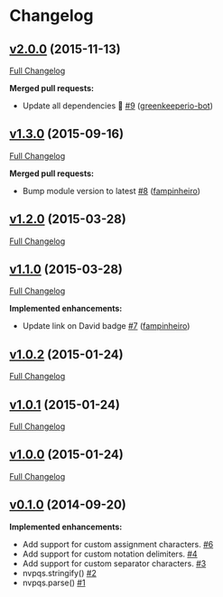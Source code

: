 # Changelog

## [v2.0.0](https://github.com/ruiquelhas/nvpqs/tree/v2.0.0) (2015-11-13)
[Full Changelog](https://github.com/ruiquelhas/nvpqs/compare/v1.3.0...v2.0.0)

**Merged pull requests:**

- Update all dependencies 🌴 [\#9](https://github.com/ruiquelhas/nvpqs/pull/9) ([greenkeeperio-bot](https://github.com/greenkeeperio-bot))

## [v1.3.0](https://github.com/ruiquelhas/nvpqs/tree/v1.3.0) (2015-09-16)
[Full Changelog](https://github.com/ruiquelhas/nvpqs/compare/v1.2.0...v1.3.0)

**Merged pull requests:**

- Bump module version to latest [\#8](https://github.com/ruiquelhas/nvpqs/pull/8) ([fampinheiro](https://github.com/fampinheiro))

## [v1.2.0](https://github.com/ruiquelhas/nvpqs/tree/v1.2.0) (2015-03-28)
[Full Changelog](https://github.com/ruiquelhas/nvpqs/compare/v1.1.0...v1.2.0)

## [v1.1.0](https://github.com/ruiquelhas/nvpqs/tree/v1.1.0) (2015-03-28)
[Full Changelog](https://github.com/ruiquelhas/nvpqs/compare/v1.0.2...v1.1.0)

**Implemented enhancements:**

- Update link on David badge [\#7](https://github.com/ruiquelhas/nvpqs/pull/7) ([fampinheiro](https://github.com/fampinheiro))

## [v1.0.2](https://github.com/ruiquelhas/nvpqs/tree/v1.0.2) (2015-01-24)
[Full Changelog](https://github.com/ruiquelhas/nvpqs/compare/v1.0.1...v1.0.2)

## [v1.0.1](https://github.com/ruiquelhas/nvpqs/tree/v1.0.1) (2015-01-24)
[Full Changelog](https://github.com/ruiquelhas/nvpqs/compare/v1.0.0...v1.0.1)

## [v1.0.0](https://github.com/ruiquelhas/nvpqs/tree/v1.0.0) (2015-01-24)
[Full Changelog](https://github.com/ruiquelhas/nvpqs/compare/v0.1.0...v1.0.0)

## [v0.1.0](https://github.com/ruiquelhas/nvpqs/tree/v0.1.0) (2014-09-20)
**Implemented enhancements:**

- Add support for custom assignment characters. [\#6](https://github.com/ruiquelhas/nvpqs/issues/6)
- Add support for custom notation delimiters. [\#4](https://github.com/ruiquelhas/nvpqs/issues/4)
- Add support for custom separator characters. [\#3](https://github.com/ruiquelhas/nvpqs/issues/3)
- nvpqs.stringify\(\) [\#2](https://github.com/ruiquelhas/nvpqs/issues/2)
- nvpqs.parse\(\) [\#1](https://github.com/ruiquelhas/nvpqs/issues/1)
